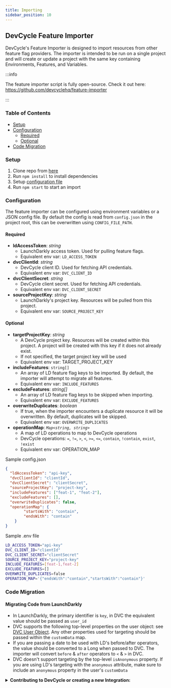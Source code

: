 ```yaml
---
title: Importing
sidebar_position: 10
---
```


## DevCycle Feature Importer

DevCycle's Feature Importer is designed to import resources from other feature flag providers. The importer is intended to be run on a single project and will create or update a project with the same key containing Environments, Features, and Variables. 

:::info

The feature importer script is fully open-source. Check it out here: https://github.com/devcyclehq/feature-importer

:::

### Table of Contents
- [Setup](#setup)
- [Configuration](#configuration)
  - [Required](#required)
  - [Optional](#optional)
- [Code Migration](#code-migration)

### Setup
1. Clone repo from [here](https://github.com/devcyclehq/feature-importer)
2. Run `npm install` to install dependencies
3. Setup [configuration file](#configuration)
4. Run `npm start` to start an import
  
### Configuration
The feature importer can be configured using environment variables or a JSON config file. 
By default the config is read from `config.json` in the project root, this can be overwritten using `CONFIG_FILE_PATH`.

#### Required

- **ldAccessToken**: *string*
  - LaunchDarkly access token. Used for pulling feature flags.
  - Equivalent env var: `LD_ACCESS_TOKEN`
- **dvcClientId**: *string*
  - DevCycle client ID. Used for fetching API credentials.
  - Equivalent env var: `DVC_CLIENT_ID`
- **dvcClientSecret**: *string*
  - DevCycle client secret. Used for fetching API credentials.
  - Equivalent env var: `DVC_CLIENT_SECRET`
- **sourceProjectKey**: *string*
  - LaunchDarkly's project key. Resources will be pulled from this project.
  - Equivalent env var: `SOURCE_PROJECT_KEY`

#### Optional
- **targetProjectKey**: *string*
  - A DevCycle project key. Resources will be created within this project. A project will be created with this key if it does not already exist.
  - If not specified, the target project key will be used
  - Equivalent env var: TARGET_PROJECT_KEY
- **includeFeatures**: `string[]`
  - An array of LD feature flag keys to be imported. By default, the importer will attempt to migrate all features.
  - Equivalent env var: `INCLUDE_FEATURES`
- **excludeFeatures**: *string[]*
  - An array of LD feature flag keys to be skipped when importing.
  - Equivalent env var: `EXCLUDE_FEATURES`
- **overwriteDuplicates**: *boolean*
  - If true, when the importer encounters a duplicate resource it will be overwritten. By default, duplicates will be skipped.
  - Equivalent env var: `OVERWRITE_DUPLICATES`
- **operationMap**: *`Map<string, string>`*
  - A map of LD operations to map to DevCycle operations
  - DevCycle operations: `=`, `!=`, `>`, `<`, `>=`, `<=`, `contain`, `!contain`, `exist`, `!exist`
  - Equivalent env var: OPERATION_MAP

Sample config.json

```json
{
  "ldAccessToken": "api-key",
  "dvcClientId": "clientId",
  "dvcClientSecret": "clientSecret",
  "sourceProjectKey": "project-key",
  "includeFeatures": ["feat-1", "feat-2"],
  "excludeFeatures": [],
  "overwriteDuplicates": false,
  "operationMap": {
		"startsWith": "contain",
		"endsWith": "contain"
	}
}
```

Sample .env file

```bash
LD_ACCESS_TOKEN="api-key"
DVC_CLIENT_ID="clientId"
DVC_CLIENT_SECRET="clientSecret"
SOURCE_PROJECT_KEY="project-key"
INCLUDE_FEATURES=[feat-1,feat-2]
EXCLUDE_FEATURES=[]
OVERWRITE_DUPLICATES=false
OPERATION_MAP='{"endsWith":"contain","startsWith":"contain"}'
```

### Code Migration

#### Migrating Code from LaunchDarkly
- In LaunchDarkly, the primary identifier is `key`, in DVC the equivalent value should be passed as `user_id`
- DVC supports the following top-level properties on the user object: see [DVC User Object](/sdk/client-side-sdks/javascript/javascript-gettingstarted#dvc-user-object).
  Any other properties used for targeting should be passed within the `customData` map.
- If you are passing a date to be used with LD's before/after operators, the value should be converted to a Long when passed to DVC. The importer will convert `before` & `after` operators to `<` & `>` in DVC.
- DVC doesn't support targeting by the top-level `isAnonymous` property. If you are using LD's targeting with the `anonymous` attribute, make sure to include an `anonymous` property in the user's `customData`

<details>
  <summary>
 <b><i className="fas fa-arrows-alt"></i> Contributing to DevCycle or creating a new Integration:</b>
  </summary>
  <div>     
    <p>
    If you would like to contribute to an existing integration or tool, all of DevCycle's tools and integrations  are <a href="https://github.com/devcycleHQ">open source on the DevCycle github repository.</a>
</p>
<p>
 Further, if you'd like to create a new tool or integration, a great starting point is <a href="/management-api/">DevCycle's Management API</a> which allows you to modify and interact with features and more within a devcycle project, as well as the <a href="/bucketing-api/">DevCycle Bucketing API</a>  which is used to give users features and variables (as used within the DevCycle SDKs!)
  </p>
  </div>
</details>